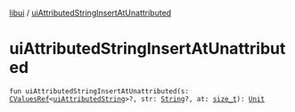 [libui](index.md) / [uiAttributedStringInsertAtUnattributed](./ui-attributed-string-insert-at-unattributed.md)

# uiAttributedStringInsertAtUnattributed

`fun uiAttributedStringInsertAtUnattributed(s: `[`CValuesRef`](../kotlinx.cinterop/-c-values-ref/index.md)`<`[`uiAttributedString`](ui-attributed-string.md)`>?, str: `[`String`](https://kotlinlang.org/api/latest/jvm/stdlib/kotlin/-string/index.html)`?, at: `[`size_t`](../platform.posix/size_t.md)`): `[`Unit`](https://kotlinlang.org/api/latest/jvm/stdlib/kotlin/-unit/index.html)